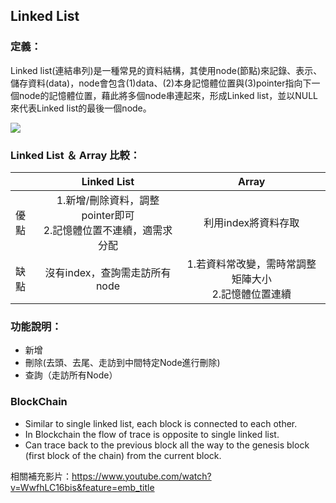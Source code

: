## Linked List
### 定義：
Linked list(連結串列)是一種常見的資料結構，其使用node(節點)來記錄、表示、儲存資料(data)，node會包含(1)data、(2)本身記憶體位置與(3)pointer指向下一個node的記憶體位置，藉此將多個node串連起來，形成Linked list，並以NULL來代表Linked list的最後一個node。

![](https://github.com/ching-wen123/ching-wen/blob/master/f2.png)


### Linked List ＆ Array 比較：
|      |Linked List                    |Array                      |
|------|:-----------------------------:|:-------------------------:|                   
|優點   |1.新增/刪除資料，調整pointer即可</br>2.記憶體位置不連續，適需求分配|利用index將資料存取|  
|缺點   |沒有index，查詢需走訪所有node     |1.若資料常改變，需時常調整矩陣大小</br>2.記憶體位置連續|

### 功能說明：
- 新增
- 刪除(去頭、去尾、走訪到中間特定Node進行刪除)
- 查詢（走訪所有Node）

### BlockChain
- Similar to single linked list, each block is connected to each other. 
- In Blockchain the flow of trace is opposite to single linked list. 
- Can trace back to the previous block all the way to the genesis block (first block of the chain) from the current block. 

相關補充影片：https://www.youtube.com/watch?v=WwfhLC16bis&feature=emb_title
